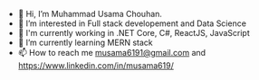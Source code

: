 - 👋 Hi, I’m Muhammad Usama Chouhan.
- 👀 I’m interested in Full stack developement and Data Science
- 🌟 I'm currently working in .NET Core, C#, ReactJS, JavaScript
- 🌱 I’m currently learning MERN stack
- 📫 How to reach me musama6191@gmail.com and https://www.linkedin.com/in/musama619/

